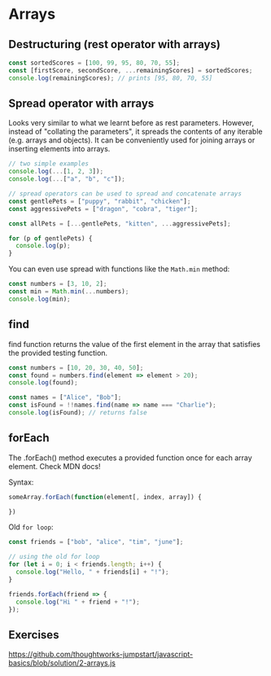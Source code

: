 # Arrays

## Destructuring (rest operator with arrays)

```js
const sortedScores = [100, 99, 95, 80, 70, 55];
const [firstScore, secondScore, ...remainingScores] = sortedScores;
console.log(remainingScores); // prints [95, 80, 70, 55]
```

## Spread operator with arrays

Looks very similar to what we learnt before as rest parameters. However, instead of "collating the parameters", it spreads the contents of any iterable (e.g. arrays and objects). It can be conveniently used for joining arrays or inserting elements into arrays.

```js
// two simple examples
console.log(...[1, 2, 3]);
console.log(...["a", "b", "c"]);

// spread operators can be used to spread and concatenate arrays
const gentlePets = ["puppy", "rabbit", "chicken"];
const aggressivePets = ["dragon", "cobra", "tiger"];

const allPets = [...gentlePets, "kitten", ...aggressivePets];

for (p of gentlePets) {
  console.log(p);
}
```

You can even use spread with functions like the `Math.min` method:

```js
const numbers = [3, 10, 2];
const min = Math.min(...numbers);
console.log(min);
```

## find

find function returns the value of the first element in the array that satisfies the provided testing function.

```js
const numbers = [10, 20, 30, 40, 50];
const found = numbers.find(element => element > 20);
console.log(found);
```

```js
const names = ["Alice", "Bob"];
const isFound = !!names.find(name => name === "Charlie");
console.log(isFound); // returns false
```

## forEach

The .forEach() method executes a provided function once for each array element. Check MDN docs!

Syntax:

```js
someArray.forEach(function(element[, index, array]) {

})
```

Old `for loop`:

```js
const friends = ["bob", "alice", "tim", "june"];

// using the old for loop
for (let i = 0; i < friends.length; i++) {
  console.log("Hello, " + friends[i] + "!");
}
```

```js
friends.forEach(friend => {
  console.log("Hi " + friend + "!");
});
```

## Exercises

https://github.com/thoughtworks-jumpstart/javascript-basics/blob/solution/2-arrays.js
